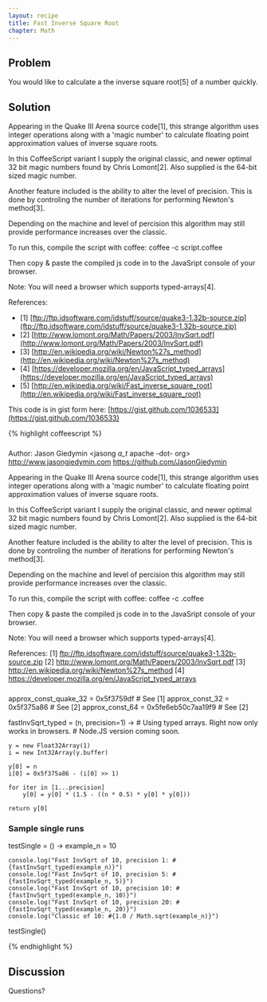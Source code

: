 ```yaml
---
layout: recipe
title: Fast Inverse Square Root
chapter: Math
---
```

## Problem

You would like to calculate a the inverse square root[5] of a number quickly.

## Solution
Appearing in the Quake III Arena source code[1], this strange algorithm uses
integer operations along with a 'magic number' to calculate floating point
approximation values of inverse square roots.

In this CoffeeScript variant I supply the original classic, and newer optimal
32 bit magic numbers found by Chris Lomont[2]. Also supplied is the 64-bit
sized magic number.

Another feature included is the ability to alter the level of precision.
This is done by controling the number of iterations for performing Newton's
method[3].

Depending on the machine and level of percision this algorithm may still
provide performance increases over the classic.

To run this, compile the script with coffee:
    coffee -c script.coffee

Then copy & paste the compiled js code in to the JavaSript console of your
browser.

Note: You will need a browser which supports typed-arrays[4].

References: 
* [1] [ftp://ftp.idsoftware.com/idstuff/source/quake3-1.32b-source.zip](ftp://ftp.idsoftware.com/idstuff/source/quake3-1.32b-source.zip)
* [2] [http://www.lomont.org/Math/Papers/2003/InvSqrt.pdf](http://www.lomont.org/Math/Papers/2003/InvSqrt.pdf)
* [3] [http://en.wikipedia.org/wiki/Newton%27s_method](http://en.wikipedia.org/wiki/Newton%27s_method)
* [4] [https://developer.mozilla.org/en/JavaScript_typed_arrays](https://developer.mozilla.org/en/JavaScript_typed_arrays)
* [5] [http://en.wikipedia.org/wiki/Fast_inverse_square_root](http://en.wikipedia.org/wiki/Fast_inverse_square_root)

This code is in gist form here:
[https://gist.github.com/1036533](https://gist.github.com/1036533)

{% highlight coffeescript %}
###

Author: Jason Giedymin <jasong _a_t_ apache -dot- org>
        http://www.jasongiedymin.com
        https://github.com/JasonGiedymin

Appearing in the Quake III Arena source code[1], this strange algorithm uses
integer operations along with a 'magic number' to calculate floating point
approximation values of inverse square roots.

In this CoffeeScript variant I supply the original classic, and newer optimal
32 bit magic numbers found by Chris Lomont[2]. Also supplied is the 64-bit
sized magic number.

Another feature included is the ability to alter the level of precision.
This is done by controling the number of iterations for performing Newton's
method[3].

Depending on the machine and level of percision this algorithm may still
provide performance increases over the classic.

To run this, compile the script with coffee:
    coffee -c <this script>.coffee

Then copy & paste the compiled js code in to the JavaSript console of your
browser.

Note: You will need a browser which supports typed-arrays[4].

References: 
[1] ftp://ftp.idsoftware.com/idstuff/source/quake3-1.32b-source.zip
[2] http://www.lomont.org/Math/Papers/2003/InvSqrt.pdf
[3] http://en.wikipedia.org/wiki/Newton%27s_method
[4] https://developer.mozilla.org/en/JavaScript_typed_arrays

###

approx_const_quake_32 = 0x5f3759df # See [1]
approx_const_32 = 0x5f375a86 # See [2]
approx_const_64 = 0x5fe6eb50c7aa19f9 # See [2]

fastInvSqrt_typed = (n, precision=1) ->
	# Using typed arrays. Right now only works in browsers.
	# Node.JS version coming soon.

    y = new Float32Array(1)
    i = new Int32Array(y.buffer)

    y[0] = n
    i[0] = 0x5f375a86 - (i[0] >> 1)
    
    for iter in [1...precision]
        y[0] = y[0] * (1.5 - ((n * 0.5) * y[0] * y[0]))
    
    return y[0]

### Sample single runs ###
testSingle = () ->
    example_n = 10

    console.log("Fast InvSqrt of 10, precision 1: #{fastInvSqrt_typed(example_n)}")
    console.log("Fast InvSqrt of 10, precision 5: #{fastInvSqrt_typed(example_n, 5)}")
    console.log("Fast InvSqrt of 10, precision 10: #{fastInvSqrt_typed(example_n, 10)}")
    console.log("Fast InvSqrt of 10, precision 20: #{fastInvSqrt_typed(example_n, 20)}")
    console.log("Classic of 10: #{1.0 / Math.sqrt(example_n)}")

testSingle()

{% endhighlight %}

## Discussion

Questions?
